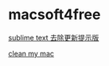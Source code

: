 # macsoft4free




[sublime text 去除更新提示版](https://rink.hockeyapp.net/apps/a1e82d260b784e669ff174199a68cd56/app_versions/1)





[clean my mac](https://rink.hockeyapp.net/apps/2d532e612c8e46d88f6bdd0725448b29)